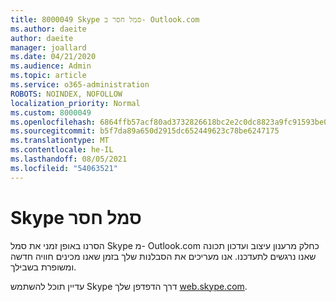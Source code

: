 ```yaml
---
title: 8000049 Skype סמל חסר ב- Outlook.com
ms.author: daeite
author: daeite
manager: joallard
ms.date: 04/21/2020
ms.audience: Admin
ms.topic: article
ms.service: o365-administration
ROBOTS: NOINDEX, NOFOLLOW
localization_priority: Normal
ms.custom: 8000049
ms.openlocfilehash: 6864ffb57acf80ad3732826618bc2e2c0dc8823a9fc91593be0a3697cd110ca0
ms.sourcegitcommit: b5f7da89a650d2915dc652449623c78be6247175
ms.translationtype: MT
ms.contentlocale: he-IL
ms.lasthandoff: 08/05/2021
ms.locfileid: "54063521"
---
```

# <a name="skype-icon-missing"></a>Skype סמל חסר

הסרנו באופן זמני את סמל Skype מ- Outlook.com כחלק מרענון עיצוב ועדכון תכונה שאנו נרגשים לתעדכנו. אנו מעריכים את הסבלנות שלך בזמן שאנו מכינים חוויה חדשה ומשופרת בשבילך.

עדיין תוכל להשתמש Skype דרך הדפדפן שלך [web.skype.com](https://web.skype.com).